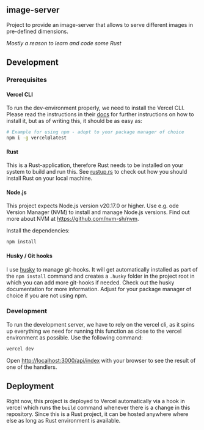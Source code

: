 ## image-server

Project to provide an image-server that allows to serve different images in pre-defined dimensions.


_Mostly a reason to learn and code some Rust_

## Development
### Prerequisites
#### Vercel CLI
To run the dev-environment properly, we need to install the Vercel CLI. Please read the instructions in their 
[docs](https://vercel.com/docs/cli) for further instructions on how to install it, but as of writing this, it should
be as easy as:

```bash
# Example for using npm - adopt to your package manager of choice
npm i -g vercel@latest 
```

#### Rust

This is a Rust-application, therefore Rust needs to be installed on your system to build and run this. See
[rustup.rs](https://rustup.rs/) to check out how you should install Rust on your local machine. 

#### Node.js
This project expects Node.js version v20.17.0 or higher. Use e.g. ode Version Manager (NVM) to install and manage
Node.js versions. Find out more about NVM at https://github.com/nvm-sh/nvm.

Install the dependencies:

```bash
npm install
```

#### Husky / Git hooks
I use [husky](https://typicode.github.io/husky/) to manage git-hooks. It will get automatically installed as part of
the `npm install` command and creates a `.husky` folder in the project root in which you can add more git-hooks if
needed. Check out the husky documentation for more information. Adjust for your package manager of choice if you are not
using npm.

### Development

To run the development server, we have to rely on the vercel cli, as it spins up everything we need for running this 
function as close to the vercel environment as possible. Use the following command:

```bash
vercel dev
```

Open [http://localhost:3000/api/index](http://localhost:3000) with your browser to see the result of one of the handlers.

## Deployment
Right now, this project is deployed to Vercel automatically via a hook in vercel which runs the `build` command whenever
there is a change in this repository. Since this is a Rust project, it can be hosted anywhere where else as long as
Rust environment is available.
